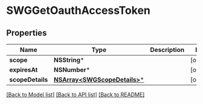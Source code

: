# SWGGetOauthAccessToken

## Properties
Name | Type | Description | Notes
------------ | ------------- | ------------- | -------------
**scope** | **NSString*** |  | [optional] 
**expiresAt** | **NSNumber*** |  | [optional] 
**scopeDetails** | [**NSArray&lt;SWGScopeDetails&gt;***](SWGScopeDetails.md) |  | [optional] 

[[Back to Model list]](../README.md#documentation-for-models) [[Back to API list]](../README.md#documentation-for-api-endpoints) [[Back to README]](../README.md)


